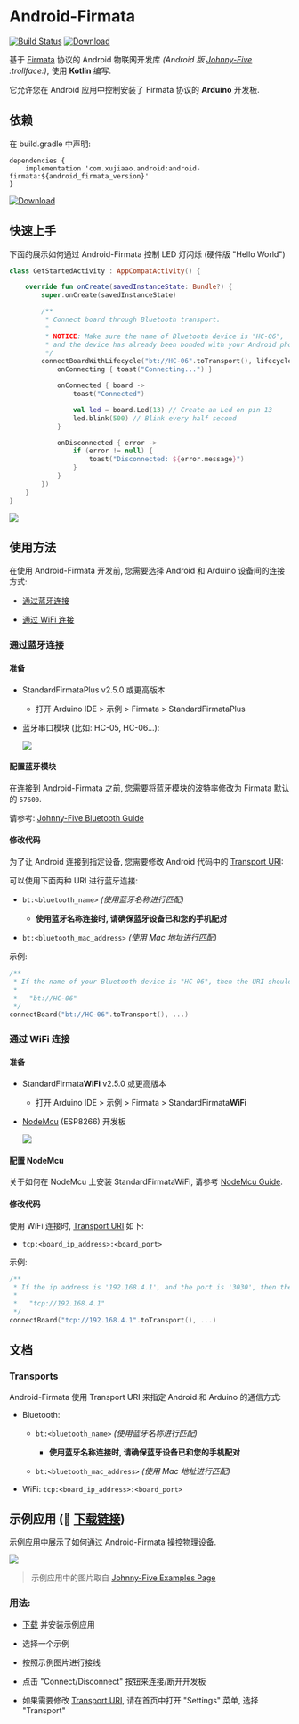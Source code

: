 # Android-Firmata

[![Build Status](https://travis-ci.org/xujiaao/android-firmata.svg?branch=master)](https://travis-ci.org/xujiaao/android-firmata)
[![Download](https://api.bintray.com/packages/xujiaao/android/android-firmata/images/download.svg)](https://bintray.com/xujiaao/android/android-firmata/_latestVersion)

基于 [Firmata] 协议的 Android 物联网开发库 *(Android 版 [Johnny-Five] :trollface:)*, 使用 **Kotlin** 编写.

它允许您在 Android 应用中控制安装了 Firmata 协议的 **Arduino** 开发板.


## 依赖

在 build.gradle 中声明:

````
dependencies {
    implementation 'com.xujiaao.android:android-firmata:${android_firmata_version}'
}
````

[![Download](https://api.bintray.com/packages/xujiaao/android/android-firmata/images/download.svg)](https://bintray.com/xujiaao/android/android-firmata/_latestVersion)


## 快速上手

下面的展示如何通过 Android-Firmata 控制 LED 灯闪烁 (硬件版 "Hello World")

````kotlin
class GetStartedActivity : AppCompatActivity() {

    override fun onCreate(savedInstanceState: Bundle?) {
        super.onCreate(savedInstanceState)

        /**
         * Connect board through Bluetooth transport.
         *
         * NOTICE: Make sure the name of Bluetooth device is "HC-06",
         * and the device has already been bonded with your Android phone!!!
         */
        connectBoardWithLifecycle("bt://HC-06".toTransport(), lifecycle, {
            onConnecting { toast("Connecting...") }

            onConnected { board ->
                toast("Connected")

                val led = board.Led(13) // Create an Led on pin 13
                led.blink(500) // Blink every half second
            }

            onDisconnected { error ->
                if (error != null) {
                    toast("Disconnected: ${error.message}")
                }
            }
        })
    }
}
````

![](assets/images/led-blink.gif)


## 使用方法

在使用 Android-Firmata 开发前, 您需要选择 Android 和 Arduino 设备间的连接方式:

- [通过蓝牙连接](#connect-via-bluetooth)

- [通过 WiFi 连接](#connect-via-wifi)


### 通过蓝牙连接

#### 准备

- StandardFirmataPlus v2.5.0 或更高版本

  - 打开 Arduino IDE > 示例 > Firmata > StandardFirmataPlus

- 蓝牙串口模块 (比如: HC-05, HC-06...):

  ![](assets/images/jy-mcu.jpg)


#### 配置蓝牙模块

在连接到 Android-Firmata 之前, 您需要将蓝牙模块的波特率修改为 Firmata 默认的 `57600`.

请参考: [Johnny-Five Bluetooth Guide]


#### 修改代码

为了让 Android 连接到指定设备, 您需要修改 Android 代码中的 [Transport URI](#transports):

可以使用下面两种 URI 进行蓝牙连接:

- `bt:<bluetooth_name>` *(使用蓝牙名称进行匹配)*

  - **使用蓝牙名称连接时, 请确保蓝牙设备已和您的手机配对**

- `bt:<bluetooth_mac_address>` *(使用 Mac 地址进行匹配)*

示例:

````kotlin
/**
 * If the name of your Bluetooth device is "HC-06", then the URI should be:
 *
 *   "bt://HC-06"
 */
connectBoard("bt://HC-06".toTransport(), ...)
````


### 通过 WiFi 连接

#### 准备

- StandardFirmata**WiFi** v2.5.0 或更高版本

  - 打开 Arduino IDE > 示例 > Firmata > StandardFirmata**WiFi**

- [NodeMcu] (ESP8266) 开发板

  ![](assets/images/nodemcu.jpg)


#### 配置 NodeMcu

关于如何在 NodeMcu 上安装 StandardFirmataWiFi, 请参考 [NodeMcu Guide].


#### 修改代码

使用 WiFi 连接时, [Transport URI](#transports) 如下:

- `tcp:<board_ip_address>:<board_port>`

示例:

````kotlin
/**
 * If the ip address is '192.168.4.1', and the port is '3030', then the URI should be:
 *
 *   "tcp://192.168.4.1"
 */
connectBoard("tcp://192.168.4.1".toTransport(), ...)
````


## 文档

### Transports

Android-Firmata 使用 Transport URI 来指定 Android 和 Arduino 的通信方式:

- Bluetooth:

    - `bt:<bluetooth_name>` *(使用蓝牙名称进行匹配)*

      - **使用蓝牙名称连接时, 请确保蓝牙设备已和您的手机配对**

    - `bt:<bluetooth_mac_address>` *(使用 Mac 地址进行匹配)*

- WiFi: `tcp:<board_ip_address>:<board_port>`


## 示例应用 (:link: [下载链接](https://github.com/xujiaao/android-firmata/releases/latest))

示例应用中展示了如何通过 Android-Firmata 操控物理设备.

![](assets/images/sample-app.jpg)

> 示例应用中的图片取自 [Johnny-Five Examples Page]


### 用法:

- [下载](https://github.com/xujiaao/android-firmata/releases/latest) 并安装示例应用

- 选择一个示例

- 按照示例图片进行接线

- 点击 "Connect/Disconnect" 按钮来连接/断开开发板

- 如果需要修改 [Transport URI](#transports), 请在首页中打开 "Settings" 菜单, 选择  "Transport"


[Johnny-Five]: https://github.com/rwaldron/johnny-five
[Johnny-Five Bluetooth Guide]: https://github.com/rwaldron/johnny-five/wiki/Getting-Started-with-Johnny-Five-and-JY-MCU-Bluetooth-Serial-Port-Module
[Johnny-Five Examples Page]: http://johnny-five.io/examples
[Firmata]: https://github.com/firmata/protocol
[NodeMcu]: http://nodemcu.com
[NodeMcu Guide]: https://github.com/xujiaao/android-firmata/wiki/Getting-Started-with-Android-Firmata-and-NodeMcu-Board
